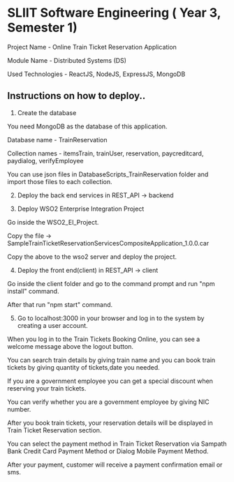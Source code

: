 # SLIIT Software Engineering ( Year 3, Semester 1)

Project Name - Online Train Ticket Reservation Application

Module Name - Distributed Systems (DS)

Used Technologies - ReactJS, NodeJS, ExpressJS, MongoDB

## Instructions on how to deploy..

1. Create the database

You need MongoDB as the database of this application.

Database name - TrainReservation

Collection names - itemsTrain, trainUser, reservation, paycreditcard, paydialog, verifyEmployee


You can use json files in DatabaseScripts_TrainReservation folder and import those files to each collection.

2. Deploy the back end services in REST_API -> backend

3. Deploy WSO2 Enterprise Integration Project

Go inside the WSO2_EI_Project. 

Copy the file -> SampleTrainTicketReservationServicesCompositeApplication_1.0.0.car

Copy the above to the wso2 server and deploy the project.

4. Deploy the front end(client) in REST_API -> client

Go inside the client folder and go to the command prompt and run "npm install" command.

After that run "npm start" command.

5. Go to localhost:3000 in your browser and log in to the system by creating a user account.

When you log in to the Train Tickets Booking Online, you can see a welcome message above the logout button.

You can search train details by giving train name and you can book train tickets by giving quantity of tickets,date you needed.

If you are a government employee you can get a special discount when reserving your train tickets.

You can verify whether you are a government employee by giving NIC number.

After you book train tickets, your reservation details will be displayed in Train Ticket Reservation section.

You can select the payment method in Train Ticket Reservation via Sampath Bank Credit Card Payment Method or Dialog Mobile Payment Method.

After your payment, customer will receive a payment confirmation email or sms.



